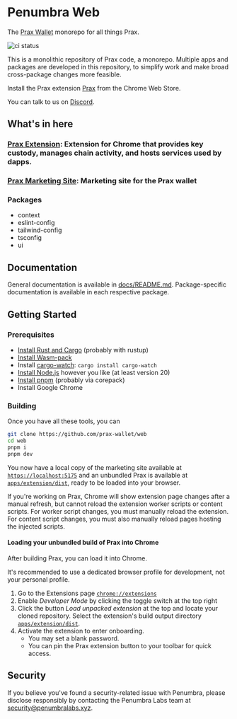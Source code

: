 # Penumbra Web

The [Prax Wallet](https://praxwallet.com/) monorepo for all things Prax.

![ci status](https://github.com/prax-wallet/web/actions/workflows/turbo-ci.yml/badge.svg?branch=main)

This is a monolithic repository of Prax code, a monorepo. Multiple apps and packages are developed in this repository, to
simplify work and make broad cross-package changes more feasible.

Install the Prax extension
[Prax](https://chrome.google.com/webstore/detail/penumbra-wallet/lkpmkhpnhknhmibgnmmhdhgdilepfghe)
from the Chrome Web Store.

You can talk to us on [Discord](https://discord.gg/hKvkrqa3zC).

## What's in here

### [Prax Extension](https://chrome.google.com/webstore/detail/penumbra-wallet/lkpmkhpnhknhmibgnmmhdhgdilepfghe): Extension for Chrome that provides key custody, manages chain activity, and hosts services used by dapps.

### [Prax Marketing Site](https://praxwallet.com/): Marketing site for the Prax wallet

### Packages

- context
- eslint-config
- tailwind-config
- tsconfig
- ui

## Documentation

General documentation is available in [docs/README.md](docs/README.md). Package-specific documentation is available in
each respective package.

## Getting Started

### Prerequisites

- [Install Rust and Cargo](https://doc.rust-lang.org/cargo/getting-started/installation.html) (probably with rustup)
- [Install Wasm-pack](https://rustwasm.github.io/wasm-pack/installer/)
- Install [cargo-watch](https://crates.io/crates/cargo-watch): `cargo install cargo-watch`
- [Install Node.js](https://nodejs.org/en/download/package-manager) however you like (at least version 20)
- [Install pnpm](https://pnpm.io/installation) (probably via corepack)
- Install Google Chrome

### Building

Once you have all these tools, you can

```sh
git clone https://github.com/prax-wallet/web
cd web
pnpm i
pnpm dev
```

You now have a local copy of the marketing site available at
[`https://localhost:5175`](https://localhost:5173) and an unbundled Prax is
available at [`apps/extension/dist`](apps/extension/dist), ready to be loaded
into your browser.

If you're working on Prax, Chrome will show extension page changes after a
manual refresh, but cannot reload the extension worker scripts or content
scripts. For worker script changes, you must manually reload the extension. For
content script changes, you must also manually reload pages hosting the injected
scripts.

#### Loading your unbundled build of Prax into Chrome

After building Prax, you can load it into Chrome.

It's recommended to use a dedicated browser profile for development, not your
personal profile.

1. Go to the Extensions page [`chrome://extensions`](chrome://extensions)
2. Enable _Developer Mode_ by clicking the toggle switch at the top right
3. Click the button _Load unpacked extension_ at the top and locate your cloned
   repository. Select the extension's build output directory
   [`apps/extension/dist`](../apps/extension/dist).
4. Activate the extension to enter onboarding.
   - You may set a blank password.
   - You can pin the Prax extension button to your toolbar for quick access.

## Security

If you believe you've found a security-related issue with Penumbra,
please disclose responsibly by contacting the Penumbra Labs team at
security@penumbralabs.xyz.
